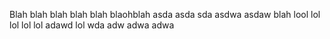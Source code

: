 Blah blah blah blah
blah
blaohblah
asda
asda
sda
asdwa
asdaw
blah
lool
lol
lol
lol
lol
adawd
lol
wda
adw
adwa
adwa